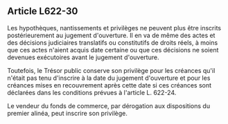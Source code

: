 Article L622-30
----
Les hypothèques, nantissements et privilèges ne peuvent plus être inscrits
postérieurement au jugement d'ouverture. Il en va de même des actes et des
décisions judiciaires translatifs ou constitutifs de droits réels, à moins que
ces actes n'aient acquis date certaine ou que ces décisions ne soient devenues
exécutoires avant le jugement d'ouverture.

Toutefois, le Trésor public conserve son privilège pour les créances qu'il
n'était pas tenu d'inscrire à la date du jugement d'ouverture et pour les
créances mises en recouvrement après cette date si ces créances sont déclarées
dans les conditions prévues à l'article L. 622-24.

Le vendeur du fonds de commerce, par dérogation aux dispositions du premier
alinéa, peut inscrire son privilège.
